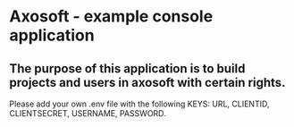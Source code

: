 # Axosoft - example console application
## The purpose of this application is to build projects and users in axosoft with certain rights.
Please add your own .env file with the following KEYS: URL, CLIENTID, CLIENTSECRET, USERNAME, PASSWORD.
